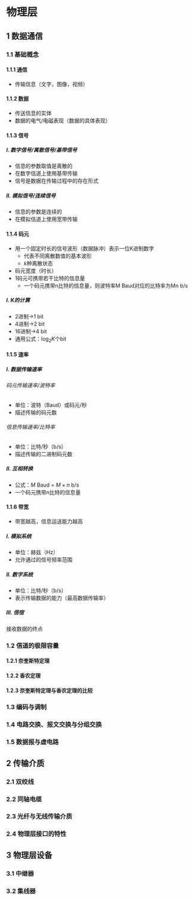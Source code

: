 # 物理层



## 1 数据通信


### 1.1 基础概念
#### 1.1.1 通信
- 传输信息（文字，图像，视频）

#### 1.1.2 数据
- 传送信息的实体
- 数据的电气/电磁表现（数据的具体表现）

#### 1.1.3 信号
##### Ⅰ. 数字信号/离散信号/基带信号
- 信息的参数取值是离散的
- 在数字信道上使用基带传输
- 信号是数据在传输过程中的存在形式

##### Ⅱ. 模拟信号/连续信号
- 信息的参数是连续的
- 在模拟信道上使用宽带传输

#### 1.1.4 码元

- 用一个固定时长的信号波形（数据脉冲）表示一位K进制数字
	- 代表不同离散数值的基本波形
	- $k$种离散状态
- 码元宽度（时长）
- 1码元可携带若干比特的信息量
	- 一个码元携带n比特的信息量，则波特率M Baud对应的比特率为Mn b/s

##### Ⅰ. K的计算
- 2进制→$1$ bit
- 4进制→$2$ bit
- 16进制→$4$ bit
- 通用公式：$\log_2 K$个bit

#### 1.1.5 速率
##### Ⅰ. 数据传输速率
###### 码元传输速率/波特率
- 单位：波特（Baud）或码元/秒
- 描述传输的码元数


###### 信息传输速率/比特率
- 单位：比特/秒（b/s）
- 描述传输的二进制码元数

##### Ⅱ. 互相转换

- 公式：$M$ Baud = $M \times n$ b/s
- 一个码元携带$n$比特的信息量


#### 1.1.6 带宽

- 带宽越高，信息运送能力越高


##### Ⅰ. 模拟系统
- 单位：赫兹（Hz）
- 允许通过的信号频率范围


##### Ⅱ. 数字系统
- 单位：比特/秒（b/s）
- 表示传输数据的能力（最高数据传输率）
##### Ⅲ. 信宿

接收数据的终点

### 1.2 信道的极限容量

#### 1.2.1 奈奎斯特定理

#### 1.2.2 香农定理

#### 1.2.3 奈奎斯特定理与香农定理的比较

### 1.3 编码与调制


### 1.4 电路交换、报文交换与分组交换

### 1.5 数据报与虚电路









## 2 传输介质

### 2.1 双绞线


### 2.2 同轴电缆

### 2.3 光纤与无线传输介质


### 2.4 物理层接口的特性



## 3 物理层设备

### 3.1 中继器

### 3.2 集线器

